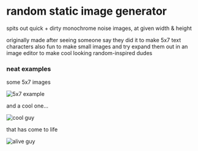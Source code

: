 # random static image generator
spits out quick + dirty monochrome noise images, at given width & height

originally made after seeing someone say they did it to make 5x7 text characters
also fun to make small images and try expand them out in an image editor to make cool looking random-inspired dudes


### neat examples
some 5x7 images

![5x7 example](http://drylynch.netsoc.co/github/img/5x7eg.png)

and a cool one...

![cool guy](http://drylynch.netsoc.co/github/img/original.png)

that has come to life

![alive guy](http://drylynch.netsoc.co/github/img/cooldude.gif)
